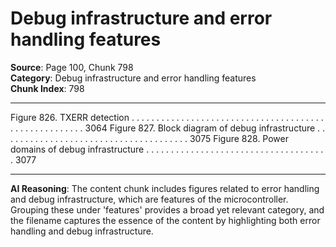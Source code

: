 # Debug infrastructure and error handling features

**Source**: Page 100, Chunk 798  
**Category**: Debug infrastructure and error handling features  
**Chunk Index**: 798

---

Figure 826. TXERR detection . . . . . . . . . . . . . . . . . . . . . . . . . . . . . . . . . . . . . . . . . . . . . . . . . . . . . . 3064
Figure 827. Block diagram of debug infrastructure . . . . . . . . . . . . . . . . . . . . . . . . . . . . . . . . . . . . . . 3075
Figure 828. Power domains of debug infrastructure . . . . . . . . . . . . . . . . . . . . . . . . . . . . . . . . . . . . . 3077

---

**AI Reasoning**: The content chunk includes figures related to error handling and debug infrastructure, which are features of the microcontroller. Grouping these under 'features' provides a broad yet relevant category, and the filename captures the essence of the content by highlighting both error handling and debug infrastructure.
